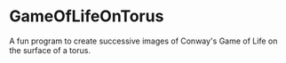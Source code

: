 # GameOfLifeOnTorus
A fun program to create successive images of Conway's Game of Life on the surface of a torus. 
